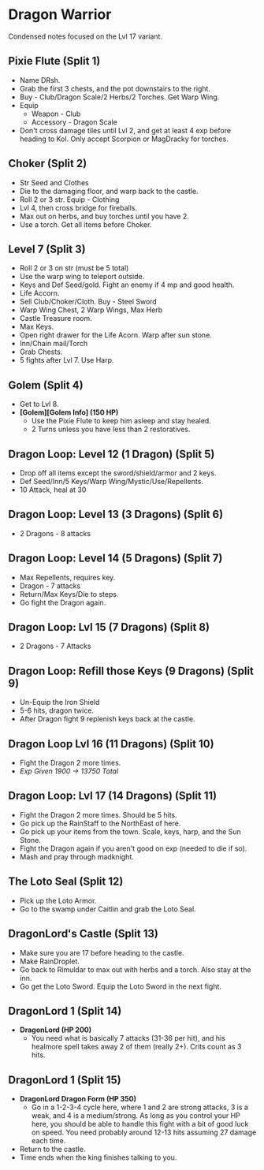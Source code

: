 # Dragon Warrior

Condensed notes focused on the Lvl 17 variant.

## Pixie Flute (Split 1)

  * Name DRsh.
  * Grab the first 3 chests, and the pot downstairs to the right.
  * Buy - Club/Dragon Scale/2 Herbs/2 Torches. Get Warp Wing.
  * Equip
    * Weapon - Club
    * Accessory - Dragon Scale
  * Don't cross damage tiles until Lvl 2, and get at least 4 exp before heading
    to Kol. Only accept Scorpion or MagDracky for torches.

## Choker (Split 2)

  * Str Seed and Clothes
  * Die to the damaging floor, and warp back to the castle.
  * Roll 2 or 3 str. Equip - Clothing
  * Lvl 4, then cross bridge for fireballs.
  * Max out on herbs, and buy torches until you have 2.
  * Use a torch. Get all items before Choker.

## Level 7 (Split 3)

  * Roll 2 or 3 on str (must be 5 total)
  * Use the warp wing to teleport outside.
  * Keys and Def Seed/gold. Fight an enemy if 4 mp and good health.
  * Life Accorn.
  * Sell Club/Choker/Cloth. Buy - Steel Sword
  * Warp Wing Chest, 2 Warp Wings, Max Herb
  * Castle Treasure room.
  * Max Keys.
  * Open right drawer for the Life Acorn. Warp after sun stone.
  * Inn/Chain mail/Torch
  * Grab Chests.
  * 5 fights after Lvl 7. Use Harp.

## Golem (Split 4)

  * Get to Lvl 8.
  * **[Golem][Golem Info] (150 HP)**
    * Use the Pixie Flute to keep him asleep and stay healed.
    * 2 Turns unless you have less than 2 restoratives.

## Dragon Loop: Level 12 (1 Dragon) (Split 5)

  * Drop off all items except the sword/shield/armor and 2 keys.
  * Def Seed/Inn/5 Keys/Warp Wing/Mystic/Use/Repellents.
  * 10 Attack, heal at 30

## Dragon Loop: Level 13 (3 Dragons) (Split 6)

  * 2 Dragons - 8 attacks

## Dragon Loop: Level 14 (5 Dragons) (Split 7)

  * Max Repellents, requires key.
  * Dragon - 7 attacks
  * Return/Max Keys/Die to steps.
  * Go fight the Dragon again.

## Dragon Loop: Lvl 15 (7 Dragons) (Split 8)

  * 2 Dragons - 7 Attacks

## Dragon Loop: Refill those Keys (9 Dragons) (Split 9)

  * Un-Equip the Iron Shield
  * 5-6 hits, dragon twice.
  * After Dragon fight 9 replenish keys back at the castle.

## Dragon Loop Lvl 16 (11 Dragons) (Split 10)

  * Fight the Dragon 2 more times.
  * _Exp Given 1900 -> 13750 Total_

## Dragon Loop: Lvl 17 (14 Dragons) (Split 11)

  * Fight the Dragon 2 more times. Should be 5 hits.
  * Go pick up the RainStaff to the NorthEast of here.
  * Go pick up your items from the town. Scale, keys, harp, and the Sun Stone.
  * Fight the Dragon again if you aren't good on exp (needed to die if so).
  * Mash and pray through madknight.

## The Loto Seal (Split 12)

  * Pick up the Loto Armor.
  * Go to the swamp under Caitlin and grab the Loto Seal.

## DragonLord's Castle (Split 13)

  * Make sure you are 17 before heading to the castle.
  * Make RainDroplet.
  * Go back to Rimuldar to max out with herbs and a torch. Also stay at the inn.
  * Go get the Loto Sword. Equip the Loto Sword in the next fight.

## DragonLord 1 (Split 14)

  * **DragonLord (HP 200)**
    * You need what is basically 7 attacks (31-36 per hit), and his healmore
      spell takes away 2 of them (really 2+). Crits count as 3 hits.

## DragonLord 1 (Split 15)

  * **DragonLord Dragon Form (HP 350)**
    * Go in a 1-2-3-4 cycle here, where 1 and 2 are strong attacks, 3 is a weak,
      and 4 is a medium/strong. As long as you control your HP here, you should
      be able to handle this fight with a bit of good luck on speed. You need
      probably around 12-13 hits assuming 27 damage each time.
  * Return to the castle.
  * Time ends when the king finishes talking to you.